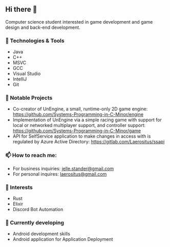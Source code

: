## Hi there 👋


Computer science student interested in game development and game design and back-end development.

### 🔧 Technologies & Tools
- Java
- C++
- MSVC
- GCC
- Visual Studio
- IntelliJ
- Git

### 🚀 Notable Projects
- Co-creator of UnEngine, a small, runtime-only 2D game engine: https://github.com/Systems-Programming-in-C-Minor/engine
- Implementation of UnEngine via a simple racing game with support for local or networked multiplayer support, and controller support: https://github.com/Systems-Programming-in-C-Minor/game
- API for SelfService application to make changes in access with is regulated by Azure Active Directory: https://gitlab.com/Laerositus/ssapi

### 📫 How to reach me:
- For business inquiries: jelle.stander@gmail.com
- For personal inquires: laerositus@gmail.com

### 🔭 Interests
- Rust
- Elixir
- Discord Bot Automation

### 🌱 Currently developing
- Android development skills
- Android application for Application Deployment


<!--
**Laerositus/Laerositus** is a ✨ _special_ ✨ repository because its `README.md` (this file) appears on your GitHub profile.

Here are some ideas to get you started:

- 🔭 I’m currently working on ...
- 🌱 I’m currently learning ...
- 👯 I’m looking to collaborate on ...
- 🤔 I’m looking for help with ...
- 💬 Ask me about ...
- 📫 How to reach me: ...
- 😄 Pronouns: ...
- ⚡ Fun fact: ...
-->
